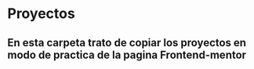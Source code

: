 # Proyectos #

## En esta carpeta trato de copiar los proyectos en modo de practica de la pagina Frontend-mentor ##

